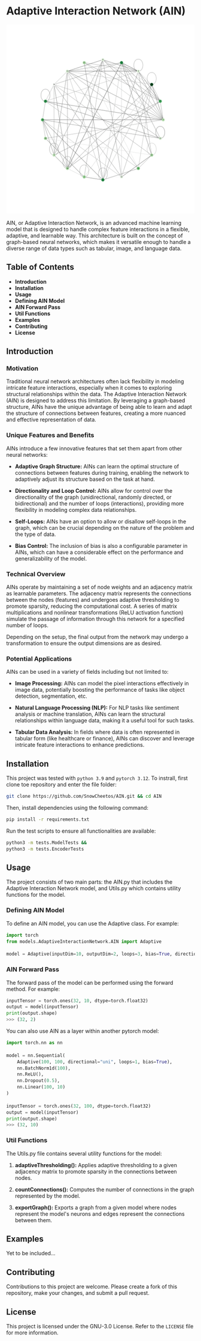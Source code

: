 # Adaptive Interaction Network (AIN)

![](media/MNIST_B64_E50.gif)

AIN, or Adaptive Interaction Network, is an advanced machine learning model that is designed to handle complex feature interactions in a flexible, adaptive, and learnable way. This architecture is built on the concept of graph-based neural networks, which makes it versatile enough to handle a diverse range of data types such as tabular, image, and language data.


## Table of Contents
* **Introduction**
* **Installation**
* **Usage**
* **Defining AIN Model**
* **AIN Forward Pass**
* **Util Functions**
* **Examples**
* **Contributing**
* **License**

## Introduction
### Motivation
Traditional neural network architectures often lack flexibility in modeling intricate feature interactions, especially when it comes to exploring structural relationships within the data. The Adaptive Interaction Network (AIN) is designed to address this limitation. By leveraging a graph-based structure, AINs have the unique advantage of being able to learn and adapt the structure of connections between features, creating a more nuanced and effective representation of data.

### Unique Features and Benefits
AINs introduce a few innovative features that set them apart from other neural networks:

* **Adaptive Graph Structure:** AINs can learn the optimal structure of connections between features during training, enabling the network to adaptively adjust its structure based on the task at hand.

* **Directionality and Loop Control:** AINs allow for control over the directionality of the graph (unidirectional, randomly directed, or bidirectional) and the number of loops (interactions), providing more flexibility in modeling complex data relationships.

* **Self-Loops:** AINs have an option to allow or disallow self-loops in the graph, which can be crucial depending on the nature of the problem and the type of data.

* **Bias Control:** The inclusion of bias is also a configurable parameter in AINs, which can have a considerable effect on the performance and generalizability of the model.

### Technical Overview
AINs operate by maintaining a set of node weights and an adjacency matrix as learnable parameters. The adjacency matrix represents the connections between the nodes (features) and undergoes adaptive thresholding to promote sparsity, reducing the computational cost. A series of matrix multiplications and nonlinear transformations (ReLU activation function) simulate the passage of information through this network for a specified number of loops.

Depending on the setup, the final output from the network may undergo a transformation to ensure the output dimensions are as desired.

### Potential Applications
AINs can be used in a variety of fields including but not limited to:

* **Image Processing:** AINs can model the pixel interactions effectively in image data, potentially boosting the performance of tasks like object detection, segmentation, etc.

* **Natural Language Processing (NLP):** For NLP tasks like sentiment analysis or machine translation, AINs can learn the structural relationships within language data, making it a useful tool for such tasks.

* **Tabular Data Analysis:** In fields where data is often represented in tabular form (like healthcare or finance), AINs can discover and leverage intricate feature interactions to enhance predictions.

## Installation

This project was tested with `python 3.9` and `pytorch 3.12`. To instrall, first clone toe repository and enter the file folder:

```bash
git clone https://github.com/SnowCheetos/AIN.git && cd AIN
```

Then, install dependencies using the following command:

```bash
pip install -r requirements.txt
```

Run the test scripts to ensure all functionalities are available:

```bash
python3 -m tests.ModelTests && 
python3 -m tests.EncoderTests
```

## Usage
The project consists of two main parts: the AIN.py that includes the Adaptive Interaction Network model, and Utils.py which contains utility functions for the model.

### Defining AIN Model
To define an AIN model, you can use the Adaptive class. For example:

```python
import torch
from models.AdaptiveInteractionNetwork.AIN import Adaptive

model = Adaptive(inputDim=10, outputDim=2, loops=3, bias=True, directional="bi", selfLoops=False)
```

### AIN Forward Pass
The forward pass of the model can be performed using the forward method. For example:

```python
inputTensor = torch.ones(32, 10, dtype=torch.float32)
output = model(inputTensor)
print(output.shape)
>>> (32, 2)
```

You can also use AIN as a layer within another pytorch model:

```python
import torch.nn as nn

model = nn.Sequential(
    Adaptive(100, 100, directional="uni", loops=1, bias=True),
    nn.BatchNorm1d(100),
    nn.ReLU(),
    nn.Dropout(0.5),
    nn.Linear(100, 10)
)

inputTensor = torch.ones(32, 100, dtype=torch.float32)
output = model(inputTensor)
print(output.shape)
>>> (32, 10)
```

### Util Functions
The Utils.py file contains several utility functions for the model:

1. **adaptiveThresholding():** Applies adaptive thresholding to a given adjacency matrix to promote sparsity in the connections between nodes.

2. **countConnections():** Computes the number of connections in the graph represented by the model.

3. **exportGraph():** Exports a graph from a given model where nodes represent the model's neurons and edges represent the connections between them.

## Examples
Yet to be included...

## Contributing
Contributions to this project are welcome. Please create a fork of this repository, make your changes, and submit a pull request.

## License
This project is licensed under the GNU-3.0 License. Refer to the `LICENSE` file for more information.
